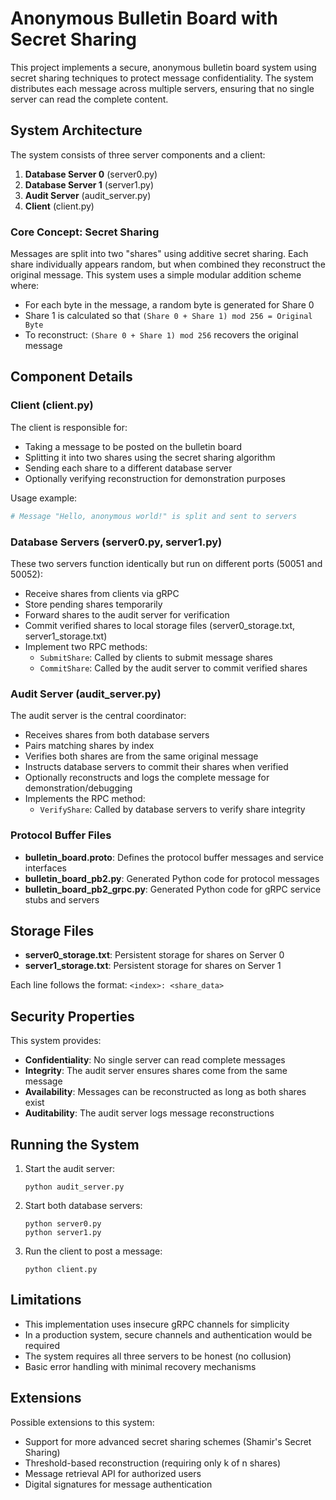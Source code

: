 # Anonymous Bulletin Board with Secret Sharing

This project implements a secure, anonymous bulletin board system using secret sharing techniques to protect message confidentiality. The system distributes each message across multiple servers, ensuring that no single server can read the complete content.

## System Architecture

The system consists of three server components and a client:

1. **Database Server 0** (server0.py)
2. **Database Server 1** (server1.py)
3. **Audit Server** (audit_server.py)
4. **Client** (client.py)

### Core Concept: Secret Sharing

Messages are split into two "shares" using additive secret sharing. Each share individually appears random, but when combined they reconstruct the original message. This system uses a simple modular addition scheme where:

- For each byte in the message, a random byte is generated for Share 0
- Share 1 is calculated so that `(Share 0 + Share 1) mod 256 = Original Byte`
- To reconstruct: `(Share 0 + Share 1) mod 256` recovers the original message

## Component Details

### Client (client.py)

The client is responsible for:
- Taking a message to be posted on the bulletin board
- Splitting it into two shares using the secret sharing algorithm
- Sending each share to a different database server
- Optionally verifying reconstruction for demonstration purposes

Usage example:
```python
# Message "Hello, anonymous world!" is split and sent to servers
```

### Database Servers (server0.py, server1.py)

These two servers function identically but run on different ports (50051 and 50052):
- Receive shares from clients via gRPC
- Store pending shares temporarily
- Forward shares to the audit server for verification
- Commit verified shares to local storage files (server0_storage.txt, server1_storage.txt)
- Implement two RPC methods:
  - `SubmitShare`: Called by clients to submit message shares
  - `CommitShare`: Called by the audit server to commit verified shares

### Audit Server (audit_server.py)

The audit server is the central coordinator:
- Receives shares from both database servers
- Pairs matching shares by index
- Verifies both shares are from the same original message
- Instructs database servers to commit their shares when verified
- Optionally reconstructs and logs the complete message for demonstration/debugging
- Implements the RPC method:
  - `VerifyShare`: Called by database servers to verify share integrity

### Protocol Buffer Files

- **bulletin_board.proto**: Defines the protocol buffer messages and service interfaces
- **bulletin_board_pb2.py**: Generated Python code for protocol messages
- **bulletin_board_pb2_grpc.py**: Generated Python code for gRPC service stubs and servers

## Storage Files

- **server0_storage.txt**: Persistent storage for shares on Server 0
- **server1_storage.txt**: Persistent storage for shares on Server 1

Each line follows the format: `<index>: <share_data>`

## Security Properties

This system provides:
- **Confidentiality**: No single server can read complete messages
- **Integrity**: The audit server ensures shares come from the same message
- **Availability**: Messages can be reconstructed as long as both shares exist
- **Auditability**: The audit server logs message reconstructions

## Running the System

1. Start the audit server:
   ```
   python audit_server.py
   ```

2. Start both database servers:
   ```
   python server0.py
   python server1.py
   ```

3. Run the client to post a message:
   ```
   python client.py
   ```

## Limitations

- This implementation uses insecure gRPC channels for simplicity
- In a production system, secure channels and authentication would be required
- The system requires all three servers to be honest (no collusion)
- Basic error handling with minimal recovery mechanisms

## Extensions

Possible extensions to this system:
- Support for more advanced secret sharing schemes (Shamir's Secret Sharing)
- Threshold-based reconstruction (requiring only k of n shares)
- Message retrieval API for authorized users
- Digital signatures for message authentication